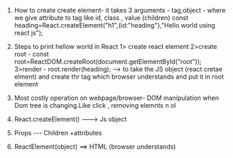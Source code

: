 1. How to create create element- 
it takes 3 arguments - tag,object - where we give attribute to tag like id, class , value (children)
const heading=React.createElement("h1",{id:"heading"},"Hello world using react js");

2. Steps to print hellow world in React 
1> create react element
2>create root - const root=ReactDOM.createRoot(document.getElementById("root"));
3>render - root.render(heading); --> to take the JS object (react cretae elment) and create thr tag which browser understands and put it in root element

3. Most costly operation on webpage/browser- DOM manipulation when Dom tree is changing.Like click , removing elemnts n ol

4. React.createElement() ---> Js object

5. Props --- Children +attributes

6. ReactElement(object) ==> HTML (browser understands)

